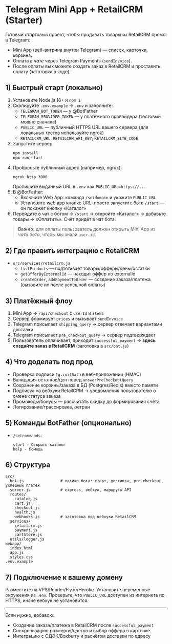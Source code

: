 # Telegram Mini App + RetailCRM (Starter)

Готовый стартовый проект, чтобы продавать товары из RetailCRM прямо в Telegram:
- Mini App (веб-витрина внутри Telegram) — список, карточки, корзина.
- Оплата *в чате* через Telegram Payments (`sendInvoice`).
- После оплаты вы сможете создать заказ в RetailCRM и проставить оплату (заготовка в коде).

## 1) Быстрый старт (локально)

1. Установите Node.js 18+ и `npm i`
2. Скопируйте `.env.example` → `.env` и заполните:
   - `TELEGRAM_BOT_TOKEN` — у @BotFather
   - `TELEGRAM_PROVIDER_TOKEN` — у платёжного провайдера (тестовый можно сначала)
   - `PUBLIC_URL` — публичный HTTPS URL вашего сервера (для локальных тестов используйте ngrok)
   - `RETAILCRM_URL`, `RETAILCRM_API_KEY`, `RETAILCRM_SITE_CODE`
3. Запустите сервер:
   ```bash
   npm install
   npm run start
   ```
4. Пробросьте публичный адрес (например, ngrok):
   ```bash
   ngrok http 3000
   ```
   Пропишите выданный URL в `.env` как `PUBLIC_URL=https://...`
5. В @BotFather:
   - Включите Web App: команда `/setdomain` и укажите `PUBLIC_URL`
   - Установите web app кнопке URL: просто запустите бота `/start` — он покажет кнопку «Каталог»
6. Перейдите в чат с ботом → `/start` → откройте «Каталог» → добавьте товары → «Оплатить».
   Счёт придёт в чат бота.

> **Важно:** для оплаты пользователь должен открыть Mini App из *чата бота*, чтобы мы знали `user.id`.

## 2) Где править интеграцию с RetailCRM

- `src/services/retailcrm.js`
  - `listProducts` — подтягивает товары/офферы/цены/остатки
  - `getOfferByExternalId` — находит оффер по externalId
  - `createOrder`, `addPaymentToOrder` — создание заказа/платежа (вызовите их после успешной оплаты)

## 3) Платёжный флоу

1. Mini App → `/api/checkout` c `userId` и `items`
2. Сервер формирует `prices` и вызывает `sendInvoice`
3. Telegram присылает `shipping_query` → сервер отвечает вариантами доставки
4. Telegram присылает `pre_checkout_query` → сервер подтверждает
5. Пользователь оплачивает, приходит `successful_payment` → **здесь создайте заказ в RetailCRM** (заготовка в `src/bot.js`)

## 4) Что доделать под прод

- Проверка подписи `tg.initData` в веб-приложении (HMAC)
- Валидация остатков/цен перед `answerPreCheckoutQuery`
- Сохранение корзины/заказа в БД (Postgres/Redis) вместо памяти
- Подписка на вебхуки RetailCRM → уведомления пользователю о смене статуса заказа
- Промокоды/бонусы — рассчитать скидку до формирования счёта
- Логирование/трассировка, ретраи

## 5) Команды BotFather (опционально)
- `/setcommands`:
  ```
  start - Открыть каталог
  help - Помощь
  ```

## 6) Структура

```
src/
  bot.js                # логика бота: старт, доставка, pre-checkout, успешный платёж
  server.js             # express, вебхук, маршруты API
  routes/
    catalog.js
    cart.js
    checkout.js
    health.js
    webhooks.js         # заготовка под вебхуки RetailCRM
  services/
    retailcrm.js
    payment.js
    cartStore.js
  utils/logger.js
webapp/
  index.html
  app.js
  styles.css
.env.example
```

## 7) Подключение к вашему домену

Разместите на VPS/Render/Fly.io/Heroku. Установите переменные окружения из `.env`. Проверьте, что `PUBLIC_URL` доступен из интернета по HTTPS, иначе вебхук не установится.

---

Если нужно, добавлю:
- Создание заказа/платежа в RetailCRM после `successful_payment`
- Синхронизацию размеров/цветов и выбор оффера в карточке
- Интеграцию с СДЭК/Boxberry и расчётом доставки по адресу